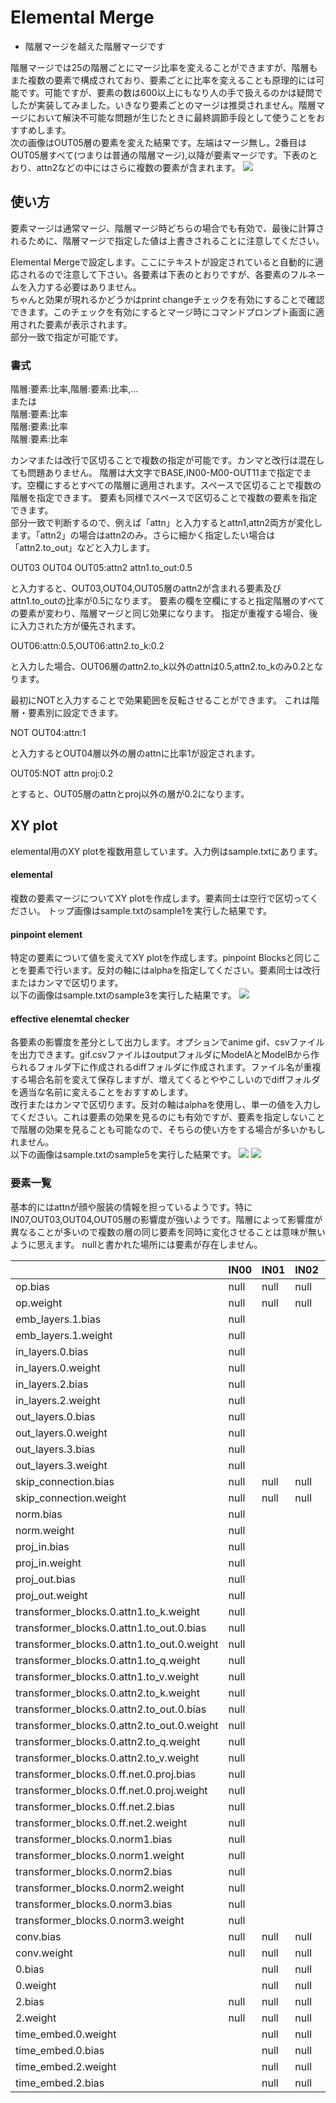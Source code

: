 # Elemental Merge
- 階層マージを越えた階層マージです

階層マージでは25の階層ごとにマージ比率を変えることができますが、階層もまた複数の要素で構成されており、要素ごとに比率を変えることも原理的には可能です。可能ですが、要素の数は600以上にもなり人の手で扱えるのかは疑問でしたが実装してみました。いきなり要素ごとのマージは推奨されません。階層マージにおいて解決不可能な問題が生じたときに最終調節手段として使うことをおすすめします。  
次の画像はOUT05層の要素を変えた結果です。左端はマージ無し。2番目はOUT05層すべて(つまりは普通の階層マージ),以降が要素マージです。下表のとおり、attn2などの中にはさらに複数の要素が含まれます。
![](https://raw.githubusercontent.com/hako-mikan/sd-webui-supermerger/images/sample1.jpg)

## 使い方
要素マージは通常マージ、階層マージ時どちらの場合でも有効で、最後に計算されるために、階層マージで指定した値は上書きされることに注意してください。

Elemental Mergeで設定します。ここにテキストが設定されていると自動的に適応されるので注意して下さい。各要素は下表のとおりですが、各要素のフルネームを入力する必要はありません。  
ちゃんと効果が現れるかどうかはprint changeチェックを有効にすることで確認できます。このチェックを有効にするとマージ時にコマンドプロンプト画面に適用された要素が表示されます。  
部分一致で指定が可能です。
### 書式
階層:要素:比率,階層:要素:比率,...  
または  
階層:要素:比率  
階層:要素:比率  
階層:要素:比率  

カンマまたは改行で区切ることで複数の指定が可能です。カンマと改行は混在しても問題ありません。
階層は大文字でBASE,IN00-M00-OUT11まで指定でます。空欄にするとすべての階層に適用されます。スペースで区切ることで複数の階層を指定できます。
要素も同様でスペースで区切ることで複数の要素を指定できます。  
部分一致で判断するので、例えば「attn」と入力するとattn1,attn2両方が変化します。「attn2」の場合はattn2のみ。さらに細かく指定したい場合は「attn2.to_out」などと入力します。  

OUT03 OUT04 OUT05:attn2 attn1.to_out:0.5  

と入力すると、OUT03,OUT04,OUT05層のattn2が含まれる要素及びattn1.to_outの比率が0.5になります。
要素の欄を空欄にすると指定階層のすべての要素が変わり、階層マージと同じ効果になります。
指定が重複する場合、後に入力された方が優先されます。 

OUT06:attn:0.5,OUT06:attn2.to_k:0.2  

と入力した場合、OUT06層のattn2.to_k以外のattnは0.5,attn2.to_kのみ0.2となります。  

最初にNOTと入力することで効果範囲を反転させることができます。
これは階層・要素別に設定できます。  

NOT OUT04:attn:1  

と入力するとOUT04層以外の層のattnに比率1が設定されます。  

OUT05:NOT attn proj:0.2  

とすると、OUT05層のattnとproj以外の層が0.2になります。

## XY plot
elemental用のXY plotを複数用意しています。入力例はsample.txtにあります。  
#### elemental
複数の要素マージについてXY plotを作成します。要素同士は空行で区切ってください。
トップ画像はsample.txtのsample1を実行した結果です。

#### pinpoint element
特定の要素について値を変えてXY plotを作成します。pinpoint Blocksと同じことを要素で行います。反対の軸にはalphaを指定してください。要素同士は改行またはカンマで区切ります。  
以下の画像はsample.txtのsample3を実行した結果です。
![](https://raw.githubusercontent.com/hako-mikan/sd-webui-supermerger/images/sample3.jpg)

#### effective elenemtal checker
各要素の影響度を差分として出力します。オプションでanime gif、csvファイルを出力できます。gif.csvファイルはoutputフォルダにModelAとModelBから作られるフォルダ下に作成されるdiffフォルダに作成されます。ファイル名が重複する場合名前を変えて保存しますが、増えてくるとややこしいのでdiffフォルダを適当な名前に変えることをおすすめします。  
改行またはカンマで区切ります。反対の軸はalphaを使用し、単一の値を入力してください。これは要素の効果を見るのにも有効ですが、要素を指定しないことで階層の効果を見ることも可能なので、そちらの使い方をする場合が多いかもしれません。  
以下の画像はsample.txtのsample5を実行した結果です。
![](https://raw.githubusercontent.com/hako-mikan/sd-webui-supermerger/images/sample5-1.jpg)
![](https://raw.githubusercontent.com/hako-mikan/sd-webui-supermerger/images/sample5-2.jpg)
### 要素一覧
基本的にはattnが顔や服装の情報を担っているようです。特にIN07,OUT03,OUT04,OUT05層の影響度が強いようです。階層によって影響度が異なることが多いので複数の層の同じ要素を同時に変化させることは意味が無いように思えます。
nullと書かれた場所には要素が存在しません。

||IN00|IN01|IN02|IN03|IN04|IN05|IN06|IN07|IN08|IN09|IN10|IN11|M00|M00|OUT00|OUT01|OUT02|OUT03|OUT04|OUT05|OUT06|OUT07|OUT08|OUT09|OUT10|OUT11
|-|-|-|-|-|-|-|-|-|-|-|-|-|-|-|-|-|-|-|-|-|-|-|-|-|-|-|
op.bias|null|null|null||null|null||null|null||null|null|null|null|null|null|null|null|null|null|null|null|null|null|null|null
op.weight|null|null|null||null|null||null|null||null|null|null|null|null|null|null|null|null|null|null|null|null|null|null|null
emb_layers.1.bias|null|||null|||null|||null|null|||||||||||||||
emb_layers.1.weight|null|||null|||null|||null|null|||||||||||||||
in_layers.0.bias|null|||null|||null|||null|null|||||||||||||||
in_layers.0.weight|null|||null|||null|||null|null|||||||||||||||
in_layers.2.bias|null|||null|||null|||null|null|||||||||||||||
in_layers.2.weight|null|||null|||null|||null|null|||||||||||||||
out_layers.0.bias|null|||null|||null|||null|null|||||||||||||||
out_layers.0.weight|null|||null|||null|||null|null|||||||||||||||
out_layers.3.bias|null|||null|||null|||null|null|||||||||||||||
out_layers.3.weight|null|||null|||null|||null|null|||||||||||||||
skip_connection.bias|null|null|null|null||null|null||null|null|null|null|null|null||||||||||||
skip_connection.weight|null|null|null|null||null|null||null|null|null|null|null|null||||||||||||
norm.bias|null|||null|||null|||null|null|null||null|null|null|null|||||||||
norm.weight|null|||null|||null|||null|null|null||null|null|null|null|||||||||
proj_in.bias|null|||null|||null|||null|null|null||null|null|null|null|||||||||
proj_in.weight|null|||null|||null|||null|null|null||null|null|null|null|||||||||
proj_out.bias|null|||null|||null|||null|null|null||null|null|null|null|||||||||
proj_out.weight|null|||null|||null|||null|null|null||null|null|null|null|||||||||
transformer_blocks.0.attn1.to_k.weight|null|||null|||null|||null|null|null||null|null|null|null|||||||||
transformer_blocks.0.attn1.to_out.0.bias|null|||null|||null|||null|null|null||null|null|null|null|||||||||
transformer_blocks.0.attn1.to_out.0.weight|null|||null|||null|||null|null|null||null|null|null|null|||||||||
transformer_blocks.0.attn1.to_q.weight|null|||null|||null|||null|null|null||null|null|null|null|||||||||
transformer_blocks.0.attn1.to_v.weight|null|||null|||null|||null|null|null||null|null|null|null|||||||||
transformer_blocks.0.attn2.to_k.weight|null|||null|||null|||null|null|null||null|null|null|null|||||||||
transformer_blocks.0.attn2.to_out.0.bias|null|||null|||null|||null|null|null||null|null|null|null|||||||||
transformer_blocks.0.attn2.to_out.0.weight|null|||null|||null|||null|null|null||null|null|null|null|||||||||
transformer_blocks.0.attn2.to_q.weight|null|||null|||null|||null|null|null||null|null|null|null|||||||||
transformer_blocks.0.attn2.to_v.weight|null|||null|||null|||null|null|null||null|null|null|null|||||||||
transformer_blocks.0.ff.net.0.proj.bias|null|||null|||null|||null|null|null||null|null|null|null|||||||||
transformer_blocks.0.ff.net.0.proj.weight|null|||null|||null|||null|null|null||null|null|null|null|||||||||
transformer_blocks.0.ff.net.2.bias|null|||null|||null|||null|null|null||null|null|null|null|||||||||
transformer_blocks.0.ff.net.2.weight|null|||null|||null|||null|null|null||null|null|null|null|||||||||
transformer_blocks.0.norm1.bias|null|||null|||null|||null|null|null||null|null|null|null|||||||||
transformer_blocks.0.norm1.weight|null|||null|||null|||null|null|null||null|null|null|null|||||||||
transformer_blocks.0.norm2.bias|null|||null|||null|||null|null|null||null|null|null|null|||||||||
transformer_blocks.0.norm2.weight|null|||null|||null|||null|null|null||null|null|null|null|||||||||
transformer_blocks.0.norm3.bias|null|||null|||null|||null|null|null||null|null|null|null|||||||||
transformer_blocks.0.norm3.weight|null|||null|||null|||null|null|null||null|null|null|null|||||||||
conv.bias|null|null|null|null|null|null|null|null|null|null|null|null|null|null|null|null||null|null||null|null||null|null|null
conv.weight|null|null|null|null|null|null|null|null|null|null|null|null|null|null|null|null||null|null||null|null||null|null|null
0.bias||null|null|null|null|null|null|null|null|null|null|null|null|null|null|null|null|null|null|null|null|null|null|null|null|
0.weight||null|null|null|null|null|null|null|null|null|null|null|null|null|null|null|null|null|null|null|null|null|null|null|null|
2.bias|null|null|null|null|null|null|null|null|null|null|null|null|null|null|null|null|null|null|null|null|null|null|null|null|null|
2.weight|null|null|null|null|null|null|null|null|null|null|null|null|null|null|null|null|null|null|null|null|null|null|null|null|null|
time_embed.0.weight||null|null|null|null|null|null|null|null|null|null|null|null|null|null|null|null|null|null|null|null|null|null|null|null|null|
time_embed.0.bias||null|null|null|null|null|null|null|null|null|null|null|null|null|null|null|null|null|null|null|null|null|null|null|null|null|
time_embed.2.weight||null|null|null|null|null|null|null|null|null|null|null|null|null|null|null|null|null|null|null|null|null|null|null|null|null|
time_embed.2.bias||null|null|null|null|null|null|null|null|null|null|null|null|null|null|null|null|null|null|null|null|null|null|null|null|null|
